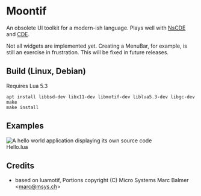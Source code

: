 # Moontif

An obsolete UI toolkit for a modern-ish language. Plays well with [NsCDE](https://github.com/NsCDE/NsCDE) and [CDE](https://sourceforge.net/projects/cdesktopenv/).

Not all widgets are implemented yet. Creating a MenuBar, for example, is still an exercise in frustration. This will be fixed in future releases.

## Build (Linux, Debian)

Requires Lua 5.3

    apt install libbsd-dev libx11-dev libmotif-dev liblua5.3-dev libgc-dev
    make
    make install

## Examples


![A hello world application displaying its own source code](https://i.imgur.com/WXtCknq.png)<br>Hello.lua

## Credits

* based on luamotif, Portions copyright (C) Micro Systems Marc Balmer \<marc@msys.ch\>

